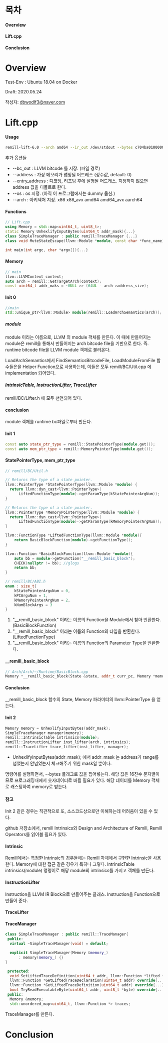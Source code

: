 

# 목차

#### Overview

#### Lift.cpp

#### Conclusion

# Overview

Test-Env : Ubuntu 18.04 on Docker

Draft: 2020.05.24

작성자: dbwodlf3@naver.com

# Lift.cpp

#### Usage

```bash
remill-lift-6.0 --arch amd64 --ir_out /dev/stdout --bytes c704ba01000000
```
추가 옵션들
- --bc_out : LLVM bitcode 를 저장. (파일 경로)
- --address : 가상 메모리가 맵핑될 어드레스 (정수값, default: 0)
- --entry_address : 디코딩, 리프팅 후에 실행될 어드레스. 지정하지 않으면 address 값을 디폴트로 한다.
- --os : os 지정. (아직 이 프로그램에서는 dummy 옵션.)
- --arch : 아키텍쳐 지정. x86 x86_avx amd64 amd64_avx aarch64



#### Functions

```c++
// Lift.cpp
using Memory = std::map<uint64_t, uint8_t>;
static Memory UnhexlifyInputBytes(uint64_t addr_mask){...}
class SimpleTraceManager : public remill:TraceManager {...}
class void MuteStateEscape(llvm::Module *module, const char *func_name){...}

int main(int argc, char *argv[]){...}
```



#### Memory

```c++
// main
llvm::LLVMContext context;
auto arch = remill::GetTargetArch(context);
const uint64_t addr_maks = ~0ULL >> (64UL - arch->address_size);
```



#### Init 0

```c++
//main
std::unique_ptr<llvm::Module> module(remill::LoadArchSemantics(arch));
```

##### module

module 이라는 이름으로, LLVM 의 module 객체를 만든다. 이 때에 만들어지는 module은 remill을 통해서 만들어지는 arch bitcode file을 기반으로 한다. 즉. runtime bitcode file을 LLVM module 객체로 불러온다.

LoadArchSemantics에서 FindSemanticsBitcodeFile, LoadModuleFromFile  함수들은을 Helper Function으로 사용하는데, 이들은 모두 remill/BC/Util.cpp 에 implementation 되어있다.

##### IntrinsicTable, InstructionLifter, TraceLifter

remill/BC/Lifter.h 에 모두 선언되어 있다.

#### conclusion 

module 객체를 runtime bc파일로부터 만든다.



#### Init 1

```c++
const auto state_ptr_type = remill::StatePointerType(module.get());
const auto mem_ptr_type = remill::MemoryPointerType(module.get());
```

#### StatePointerType, mem_ptr_type

```c++
// remill/BC/Util.h

// Returns the type of a state pointer.
llvm::PointerType *StatePointerType(llvm::Module *module) {
  return llvm::dyn_cast<llvm::PointerType>(
      LiftedFunctionType(module)->getParamType(kStatePointerArgNum));
}

// Returns the type of a state pointer.
llvm::PointerType *MemoryPointerType(llvm::Module *module) {
  return llvm::dyn_cast<llvm::PointerType>(
      LiftedFunctionType(module)->getParamType(kMemoryPointerArgNum));
}

llvm::FunctionType *LiftedFunctionType(llvm::Module *module){
    return BasicBlockFunction(module)->getFunctionType();
}

llvm::Function *BasicBlockFunction(llvm::Module *module){
    auto bb = module->getFunction("__remill_basic_block");
    CHECK(nullptr != bb); //glogs
    return bb;
}

// remill/BC/ABI.h
enum : size_t{
    kStatePointerArguNum = 0,
    kPCArguNum = 1,
    kMemoryPointerArgNum = 2,
    kNumBlockArgs = 3
}
```

1. "__remill_basic_block" 이라는 이름의 Function을 Module에서 찾아 반환한다.(BasicBlockFunction)
2. "__remill_basic_block" 이라는 이름의 Function의 타입을 반환한다.(LiftedFunctionType)
3. "__remill_basic_block" 이라는 이름의 Function의 Parameter Type을 반환한다.

#### __remill_basic_block

```c++
// Arch/Arch/~/Runtime/BasicBlock.cpp
Memory *__remill_basic_block(State &state, addr_t curr_pc, Memory *memory)
```

#### Conclusion

__remill_basic_block 함수의 State, Memory 파라미터의 llvm::PointerType 을 얻는다.



#### Init 2

```c++
Memory memory = UnhexlifyInputBytes(addr_mask);
SimpleTraceManager manager(memory);
remill::IntrinsicTable intrinsics(module);
remill::InstructionLifter inst_lifter(arch, intrinsics);
remill::TraceLifter trace_lifter(inst_lifter, manager);
```

- UnhexlifyInputBytes(addr_mask); 에서 addr_mask 는 address가 range를 넘었는지 안넘었는지 체크해주기 위한 mask일 뿐이다.

명령어를 실행하면서, --bytes 플래그로 값을 집어넣는다. 해당 값은 16진수 문자열이므로 프로그래밍내에서 숫자데이터로 바뀔 필요가 있다. 해당 데이터를 Memory 객체로 캐스팅하여 memory로 받는다.



#### 참고 

Init 2 같은 경우는 직관적으로 또, 소스코드상으로만 이해하는데 어려움이 있을 수 있다.

github 저장소에서, remill Intrinsics와 Design and Architecture of Remill, Remill Operators를 읽어볼 필요가 있다.

#### Intrinsic

Remill에서는 특정한 Intrinsic의 경우들에는 Remill 자체에서 구현한 Intrinsic을 사용한다. Memory에 대한 접근 같은 경우가 특히나 그렇다. IntrinsicTable intrinsics(module) 명령어로 해당 module의 intrinsics를 가지고 객체를 만든다.

#### InstructionLifter

Instruction을 LLVM IR Block으로 만들어주는 클래스. Instruction을 Function으로 만들어 준다.

#### TraceLifter



#### TraceManager

```c++
class SimpleTraceManager : public remill::TraceManager{
 public:
  virtual ~SimpleTraceManager(void) = default;

  explicit SimpleTraceManager(Memory &memory_)
      : memory(memory_) {}
}
```

```cpp
 protected:
  void SetLiftedTraceDefinition(uint64_t addr, llvm::Function *lifted_func) override{...}
  llvm::Function *GetLiftedTraceDeclaration(uint64_t addr) override{...}
  llvm::Function *GetLiftedTraceDefinition(uint64_t addr) override{...}
  bool TryReadExecutableByte(uint64_t addr, uint8_t *byte) override{...}
 public:
  Memory &memory;
  std::unordered_map<uint64_t, llvm::Function *> traces;
```

TraceManager를 만든다.


# Conclusion